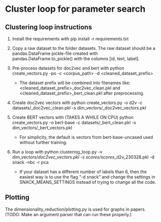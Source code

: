 # Cluster loop for parameter search

## Clustering loop instructions
1. Install the requirements with pip install -r requirements.txt
2. Copy a raw dataset to the folder datasets. The raw dataset should be a pandas.DataFrame pickle-file created with pandas.DataFrame.to_pickle() with the columns [id, text, label].
3. Pre-process datasets for doc2vec and bert with 
    python create_vectors.py -po -c <corpus_path> -d <cleaned_dataset_prefix>
    * The dataset prefix will be combined into filenames like: <cleaned_dataset_prefix>_doc2vec_clean.pkl and <cleaned_dataset_prefix>_bert_clean.pkl after preprocessing.

4. Create doc2vec vectors with 
    python create_vectors.py -o d2v -c datasets/<dataset>_doc2vec_clean.pkl -s dim_vectors/<dataset>_doc2vec_vectors.pkl
5. Create BERT vectors with (TAKES A WHILE ON CPU)
    python create_vectors.py -o bert-base -c datasets/<dataset>_bert_clean.pkl -s dim_vectors/<dataset>_bert_vectors.pkl
    * For simplicity, the default is vectors from bert-base-uncased used without further training.
6. Run a loop with 
    python clustering_loop.py -v dim_vectors/<dataset>_doc2vec_vectors.pkl  -s scores/scores_<dataset>_d2v_230328.pkl -d snack -nbc -r pca
    * If your dataset has a different number of labels than 6, then the easiest way is to use the flag “-d snack” and change the settings in SNACK_MEANS_SETTINGS instead of trying to change all the code.


## Plotting
The dimensionality_reduction/plotting.py is used for graphs in papers. 
(TODO: Make an argument parser that can run these properly.)
